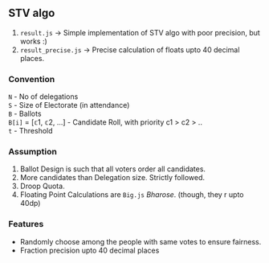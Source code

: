 ## STV algo

1. `result.js` -> Simple implementation of STV algo with poor precision, but works :)
2. `result_precise.js`  -> Precise calculation of floats upto 40 decimal places.

### Convention
`N` - No of delegations  
`S` - Size of Electorate (in attendance)  
`B` - Ballots  
`B[i]` = [𝕔1, 𝕔2, ...]  -  Candidate Roll, with priority c1 > c2 > ..  
`t` - Threshold


### Assumption
1. Ballot Design is such that all voters order all candidates.
2. More candidates than Delegation size. Strictly followed.
3. Droop Quota.
4. Floating Point Calculations are `Big.js` <i>Bharose</i>. (though, they r upto 40dp)

### Features
- Randomly choose among the people with same votes to ensure fairness.
- Fraction precision upto 40 decimal places
